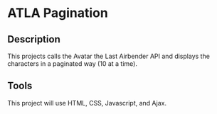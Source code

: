 # ATLA Pagination

## Description
This projects calls the Avatar the Last Airbender API and displays the characters in a paginated way (10 at a time).

## Tools
This project will use HTML, CSS, Javascript, and Ajax.